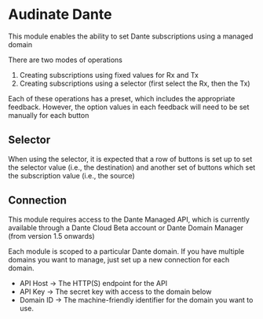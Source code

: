 # Audinate Dante

This module enables the ability to set Dante subscriptions using a managed domain

There are two modes of operations

1. Creating subscriptions using fixed values for Rx and Tx
2. Creating subscriptions using a selector (first select the Rx, then the Tx)

Each of these operations has a preset, which includes the appropriate feedback.
However, the option values in each feedback will need to be set manually for each button

## Selector

When using the selector, it is expected that a row of buttons is set up to set the selector value (i.e., the destination)
and another set of buttons which set the subscription value (i.e., the source)

## Connection

This module requires access to the Dante Managed API, which is currently available through a Dante Cloud Beta account or Dante Domain Manager (from version 1.5 onwards)

Each module is scoped to a particular Dante domain.
If you have multiple domains you want to manage, just set up a new connection for each domain.

* API Host -> The HTTP(S) endpoint for the API
* API Key -> The secret key with access to the domain below
* Domain ID -> The machine-friendly identifier for the domain you want to use.
